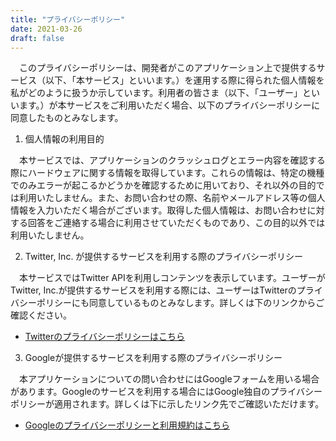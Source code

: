 ```yaml
---
title: "プライバシーポリシー"
date: 2021-03-26
draft: false
---
```


　このプライバシーポリシーは、開発者がこのアプリケーション上で提供するサービス（以下、「本サービス」といいます。）を運用する際に得られた個人情報を私がどのように扱うか示しています。利用者の皆さま（以下、「ユーザー」といいます。）が本サービスをご利用いただく場合、以下のプライバシーポリシーに同意したものとみなします。

1. 個人情報の利用目的

　本サービスでは、アプリケーションのクラッシュログとエラー内容を確認する際にハードウェアに関する情報を取得しています。これらの情報は、特定の機種でのみエラーが起こるかどうかを確認するために用いており、それ以外の目的では利用いたしません。また、お問い合わせの際、名前やメールアドレス等の個人情報を入力いただく場合がございます。取得した個人情報は、お問い合わせに対する回答をご連絡する場合に利用させていただくものであり、この目的以外では利用いたしません。

2. Twitter, Inc. が提供するサービスを利用する際のプライバシーポリシー

　本サービスではTwitter APIを利用しコンテンツを表示しています。ユーザーがTwitter, Inc.が提供するサービスを利用する際には、ユーザーはTwitterのプライバシーポリシーにも同意しているものとみなします。詳しくは下のリンクからご確認ください。

- [Twitterのプライバシーポリシーはこちら](https://twitter.com/ja/privacy)

3. Googleが提供するサービスを利用する際のプライバシーポリシー

　本アプリケーションについての問い合わせにはGoogleフォームを用いる場合があります。Googleのサービスを利用する場合にはGoogle独自のプライバシーポリシーが適用されます。詳しくは下に示したリンク先でご確認いただけます。

- [Googleのプライバシーポリシーと利用規約はこちら](https://policies.google.com/terms?hl=ja)
